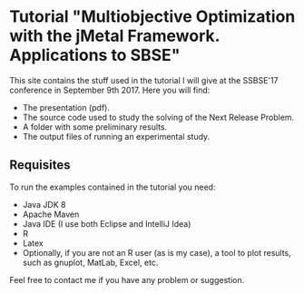 # Tutorial "Multiobjective Optimization with the jMetal Framework. Applications to SBSE"

This site contains the stuff used in the tutorial I will give at the SSBSE'17 conference in September 9th 2017. Here you will find:

* The presentation (pdf).
* The source code used to study the solving of the Next Release Problem.
* A folder with some preliminary results.
* The output files of running an experimental study.

## Requisites
To run the examples contained in the tutorial you need:

* Java JDK 8
* Apache Maven
* Java IDE (I use both Eclipse and IntelliJ Idea)
* R 
* Latex
* Optionally, if you are not an R user (as is my case), a tool to plot results, such as gnuplot, MatLab, Excel, etc.

Feel free to contact me if you have any problem or suggestion.
